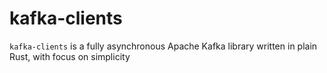 # kafka-clients

`kafka-clients` is a fully asynchronous Apache Kafka library written in plain Rust, with focus on simplicity

